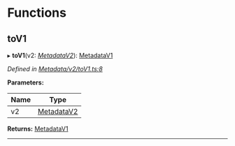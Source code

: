 

# Functions

<a id="tov1"></a>

##  toV1

▸ **toV1**(v2: *[MetadataV2](../classes/_metadata_v2_metadata_.metadatav2.md)*): [MetadataV1](../classes/_metadata_v1_metadata_.metadatav1.md)

*Defined in [Metadata/v2/toV1.ts:8](https://github.com/polkadot-js/api/blob/0ab3916/packages/types/src/Metadata/v2/toV1.ts#L8)*

**Parameters:**

| Name | Type |
| ------ | ------ |
| v2 | [MetadataV2](../classes/_metadata_v2_metadata_.metadatav2.md) |

**Returns:** [MetadataV1](../classes/_metadata_v1_metadata_.metadatav1.md)

___

